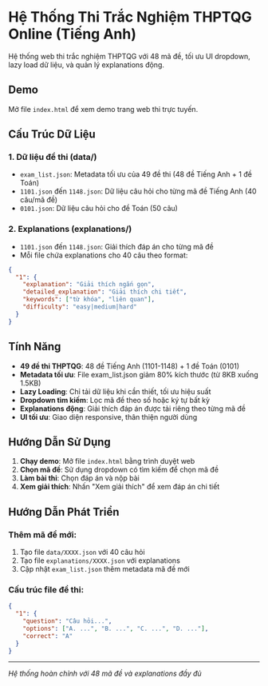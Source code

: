 # Hệ Thống Thi Trắc Nghiệm THPTQG Online (Tiếng Anh)

Hệ thống web thi trắc nghiệm THPTQG với 48 mã đề, tối ưu UI dropdown, lazy load dữ liệu, và quản lý explanations động.

## Demo
Mở file `index.html` để xem demo trang web thi trực tuyến.

## Cấu Trúc Dữ Liệu

### 1. Dữ liệu đề thi (data/)
- `exam_list.json`: Metadata tối ưu của 49 đề thi (48 đề Tiếng Anh + 1 đề Toán)
- `1101.json` đến `1148.json`: Dữ liệu câu hỏi cho từng mã đề Tiếng Anh (40 câu/mã đề)
- `0101.json`: Dữ liệu câu hỏi cho đề Toán (50 câu)

### 2. Explanations (explanations/)
- `1101.json` đến `1148.json`: Giải thích đáp án cho từng mã đề
- Mỗi file chứa explanations cho 40 câu theo format:
```json
{
  "1": {
    "explanation": "Giải thích ngắn gọn",
    "detailed_explanation": "Giải thích chi tiết",
    "keywords": ["từ khóa", "liên quan"],
    "difficulty": "easy|medium|hard"
  }
}
```

## Tính Năng

- **49 đề thi THPTQG**: 48 đề Tiếng Anh (1101-1148) + 1 đề Toán (0101)
- **Metadata tối ưu**: File exam_list.json giảm 80% kích thước (từ 8KB xuống 1.5KB)
- **Lazy Loading**: Chỉ tải dữ liệu khi cần thiết, tối ưu hiệu suất
- **Dropdown tìm kiếm**: Lọc mã đề theo số hoặc ký tự bất kỳ
- **Explanations động**: Giải thích đáp án được tải riêng theo từng mã đề
- **UI tối ưu**: Giao diện responsive, thân thiện người dùng

## Hướng Dẫn Sử Dụng

1. **Chạy demo**: Mở file `index.html` bằng trình duyệt web
2. **Chọn mã đề**: Sử dụng dropdown có tìm kiếm để chọn mã đề
3. **Làm bài thi**: Chọn đáp án và nộp bài
4. **Xem giải thích**: Nhấn "Xem giải thích" để xem đáp án chi tiết

## Hướng Dẫn Phát Triển

### Thêm mã đề mới:
1. Tạo file `data/XXXX.json` với 40 câu hỏi
2. Tạo file `explanations/XXXX.json` với explanations
3. Cập nhật `exam_list.json` thêm metadata mã đề mới

### Cấu trúc file đề thi:
```json
{
  "1": {
    "question": "Câu hỏi...",
    "options": ["A. ...", "B. ...", "C. ...", "D. ..."],
    "correct": "A"
  }
}
```

---
*Hệ thống hoàn chỉnh với 48 mã đề và explanations đầy đủ*
